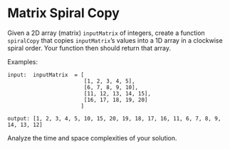# Matrix Spiral Copy

Given a 2D array (matrix) `inputMatrix` of integers, create a function `spiralCopy` that copies `inputMatrix`’s values into a 1D array in a clockwise spiral order. Your function then should return that array.

Examples:

```
input:  inputMatrix  = [
                        [1, 2, 3, 4, 5],
                        [6, 7, 8, 9, 10],
                        [11, 12, 13, 14, 15],
                        [16, 17, 18, 19, 20]
                       ]

output: [1, 2, 3, 4, 5, 10, 15, 20, 19, 18, 17, 16, 11, 6, 7, 8, 9, 14, 13, 12]
```

Analyze the time and space complexities of your solution.
